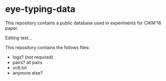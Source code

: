 # eye-typing-data
This repository contains a public database used in experiments for CIKM'16 paper.

Editing test...

This repository contains the follows files:
- logs? (not required)
- pairs? all pairs 
- vc6.txt 
- anymore else?
